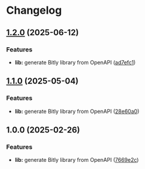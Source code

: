 # Changelog

## [1.2.0](https://github.com/bitly-community/bitly-php/compare/v1.1.0...v1.2.0) (2025-06-12)


### Features

* **lib:** generate Bitly library from OpenAPI ([ad7efc1](https://github.com/bitly-community/bitly-php/commit/ad7efc1db2d446cdb636a8556e17273c6dfb4f6a))

## [1.1.0](https://github.com/bitly-community/bitly-php/compare/v1.0.0...v1.1.0) (2025-05-04)


### Features

* **lib:** generate Bitly library from OpenAPI ([28e60a0](https://github.com/bitly-community/bitly-php/commit/28e60a006790e48d198ef46138b0063efc9c09d4))

## 1.0.0 (2025-02-26)


### Features

* **lib:** generate Bitly library from OpenAPI ([7669e2c](https://github.com/bitly-community/bitly-php/commit/7669e2c00490307934018ebd16e67a5d5f625270))
